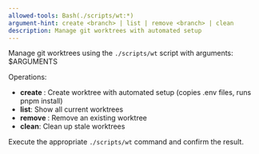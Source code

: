 ```yaml
---
allowed-tools: Bash(./scripts/wt:*)
argument-hint: create <branch> | list | remove <branch> | clean
description: Manage git worktrees with automated setup
---
```


Manage git worktrees using the `./scripts/wt` script with arguments: $ARGUMENTS

Operations:
- **create <branch>**: Create worktree with automated setup (copies .env files, runs pnpm install)
- **list**: Show all current worktrees
- **remove <branch>**: Remove an existing worktree
- **clean**: Clean up stale worktrees

Execute the appropriate `./scripts/wt` command and confirm the result.